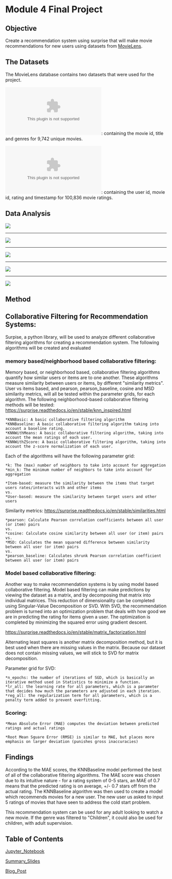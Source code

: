 # Module 4 Final Project

## Objective

Create a recommendation system using surprise that will make movie recommendations for new users using datasets from [MovieLens](https://grouplens.org/datasets/movielens/latest/).


## The Datasets

The MovieLens database contains two datasets that were used for the project. 

![movies.csv](movies.csv): containing the movie id, title and genres for 9,742 unique movies. 



![ratings.csv](ratings.csv): containing the user id, movie id, rating and timestamp for 100,836 movie ratings. 


## Data Analysis

![](images/movie_count_per_genre.png)

___

![](images/average_rating_per_genre.png)

___

![](images/ratings_boxplot_by_genre.png)

___

![](images/most_frequently_rated_movies.png)

___

![](images/movie_count_per_rating.png)


## Method

## Collaborative Filtering for Recommendation Systems:

Surpise, a python library, will be used to analyze different collaborative filtering algorithms for creating a recommendation system. The following algorithms will be created and evaluated

### memory based/neighborhood based collaborative filtering: 

Memory based, or neighborhood based, collaborative filtering algorithms quantify how similar users or items are to one another. These algorithms measure similarity between users or items, by different "similarity metrics". User vs items based, and pearson, pearson_baseline, cosine and MSD similarity metrics, will all be tested within the parameter grids, for each algorithm. The following neighborhood-based collaborative filtering methods will be tested: https://surprise.readthedocs.io/en/stable/knn_inspired.html

    *KNNBasic: A basic collaborative filtering algorithm
    *KNNBaseline: A basic collaborative filtering algorithm taking into account a baseline rating.
    *KNNWithMeans: A basic collaborative filtering algorithm, taking into account the mean ratings of each user.
    *KNNWithZScore: A basic collaborative filtering algorithm, taking into account the z-score normalization of each user.

Each of the algorithms will have the following parameter grid:
    
    *k: The (max) number of neighbors to take into account for aggregation
    *min_k: The minimum number of neighbors to take into account for aggregation

    *Item-based: measure the similarity between the items that target users rates/interacts with and other items
    vs.
    *User-based: measure the similarity between target users and other users 

Similarity metrics: https://surprise.readthedocs.io/en/stable/similarities.html

    *pearson: Calculate Pearson correlation coefficients between all user (or item) pairs
    vs.
    *cosine: Calculate cosine similarity between all user (or item) pairs
    vs.
    *MSD: Calculates the mean squared difference between similarity between all user (or item) pairs   
    vs. 
    *pearson_baseline: Calculates shrunk Pearson correlation coefficient between all user (or item) pairs
    

### Model based collaborative filtering: 

Another way to make recommendation systems is by using model based collaborative filtering. Model based filtering can make predictions by viewing the dataset as a matrix, and by decomposing that matrix into individual matrices. This reduction of dimensionality can be completed using Singular-Value Decomposition or SVD. With SVD, the recommendation problem is turned into an optimization problem that deals with how good we are in predicting the rating for items given a user. The optimization is completed by minimizing the squared error using gradient descent. 

https://surprise.readthedocs.io/en/stable/matrix_factorization.html

Alternating least squares is another matrix decomposition method, but it is best used when there are missing values in the matrix. Because our dataset does not contain missing values, we will stick to SVD for matrix decomposition. 

Parameter grid for SVD: 

    *n_epochs: the number of iterations of SGD, which is basically an iterative method used in Statistics to minimize a function.
    *lr_all: the learning rate for all parameters, which is a parameter that decides how much the parameters are adjusted in each iteration.
    *reg_all: the regularization term for all parameters, which is a penalty term added to prevent overfitting.
    
### Scoring:

    *Mean Absolute Error (MAE) computes the deviation between predicted ratings and actual ratings

    *Root Mean Square Error (RMSE) is similar to MAE, but places more emphasis on larger deviation (punishes gross inaccuracies)


## Findings

According to the MAE scores, the KNNBaseline model performed the best of all of the collaborative filtering algorithms. The MAE score was chosen due to its intuitive nature - for a rating system of 0-5 stars, an MAE of 0.7 means that the predicted rating is on average, +/- 0.7 stars off from the actual rating. The KNNBaseline algorithm was then used to create a model which recommends movies for a new user. The new user us asked to input 5 ratings of movies that have seen to address the cold start problem. 

This recommendation system can be used for any adult looking to watch a new movie. If the genre was filtered to "Children", it could also be used for children, with adult supervision. 


## Table of Contents

[Jupyter_Notebook](RecSystem.ipynb)

[Summary_Slides](MovieRecPresentation.pdf)

[Blog_Post](https://medium.com/@stacyshingleton/movie-recommendations-65aa0566215c)
